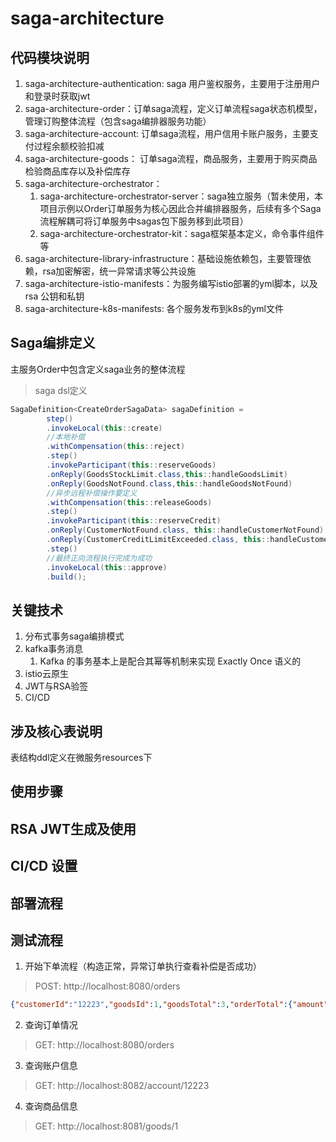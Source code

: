 # saga-architecture
## 代码模块说明
1. saga-architecture-authentication: saga 用户鉴权服务，主要用于注册用户和登录时获取jwt
2. saga-architecture-order：订单saga流程，定义订单流程saga状态机模型，管理订购整体流程（包含saga编排器服务功能）
3. saga-architecture-account: 订单saga流程，用户信用卡账户服务，主要支付过程余额校验扣减
4. saga-architecture-goods： 订单saga流程，商品服务，主要用于购买商品检验商品库存以及补偿库存
5. saga-architecture-orchestrator： 
   1. saga-architecture-orchestrator-server：saga独立服务（暂未使用，本项目示例以Order订单服务为核心因此合并编排器服务，后续有多个Saga流程解耦可将订单服务中sagas包下服务移到此项目） 
   2. saga-architecture-orchestrator-kit：saga框架基本定义，命令事件组件等
6. saga-architecture-library-infrastructure：基础设施依赖包，主要管理依赖，rsa加密解密，统一异常请求等公共设施
7. saga-architecture-istio-manifests：为服务编写istio部署的yml脚本，以及rsa 公钥和私钥
8. saga-architecture-k8s-manifests: 各个服务发布到k8s的yml文件
## Saga编排定义
主服务Order中包含定义saga业务的整体流程
> saga dsl定义
```java
SagaDefinition<CreateOrderSagaData> sagaDefinition =
        step()
        .invokeLocal(this::create)
        //本地补偿
        .withCompensation(this::reject)
        .step()
        .invokeParticipant(this::reserveGoods)
        .onReply(GoodsStockLimit.class,this::handleGoodsLimit)
        .onReply(GoodsNotFound.class,this::handleGoodsNotFound)
        //异步远程补偿操作要定义
        .withCompensation(this::releaseGoods)
        .step()
        .invokeParticipant(this::reserveCredit)
        .onReply(CustomerNotFound.class, this::handleCustomerNotFound)
        .onReply(CustomerCreditLimitExceeded.class, this::handleCustomerCreditLimitExceeded)
        .step()
        //最终正向流程执行完成为成功
        .invokeLocal(this::approve)
        .build();
```
## 关键技术
1. 分布式事务saga编排模式
2. kafka事务消息
   1. Kafka 的事务基本上是配合其幂等机制来实现 Exactly Once 语义的
3. istio云原生
4. JWT与RSA验签
5. CI/CD
## 涉及核心表说明
表结构ddl定义在微服务resources下
## 使用步骤

## RSA JWT生成及使用

## CI/CD 设置

## 部署流程

## 测试流程
1. 开始下单流程（构造正常，异常订单执行查看补偿是否成功）
> POST: http://localhost:8080/orders
```json
{"customerId":"12223","goodsId":1,"goodsTotal":3,"orderTotal":{"amount":111}}
```
2. 查询订单情况
> GET: http://localhost:8080/orders

3. 查询账户信息
> GET:  http://localhost:8082/account/12223

4. 查询商品信息
> GET:  http://localhost:8081/goods/1